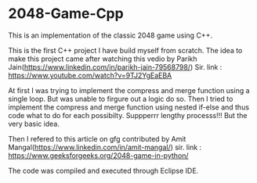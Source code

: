 # 2048-Game-Cpp
This is an implementation of the classic 2048 game using C++.

This is the first C++ project I have build myself from scratch. The idea to make this project came after watching this vedio by Parikh Jain(https://www.linkedin.com/in/parikh-jain-79568798/) Sir.
link : https://www.youtube.com/watch?v=9TJ2YgEaEBA

At first I was trying to implement the compress and merge function using a single loop.
But was unable to firgure out a logic do so.
Then I tried to implement the compress and merge function using nested if-else and thus code what to do for each possibilty.
Suppperrr lengthy processs!!! But the very basic idea.

Then I refered to this article on gfg contributed by Amit Mangal(https://www.linkedin.com/in/amit-mangal/) sir.
link : https://www.geeksforgeeks.org/2048-game-in-python/

The code was compiled and executed through Eclipse IDE.
